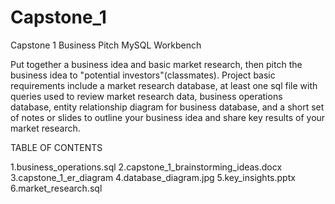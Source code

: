 # Capstone_1
Capstone 1 Business Pitch MySQL Workbench

Put together a business idea and basic market research, then pitch the business idea to "potential investors"(classmates). Project basic requirements include a market research database, at least one sql file with queries used to review market research data, business operations database, entity relationship diagram for business database, and a short set of notes or slides to outline your business idea and share key results of your market research.

TABLE OF CONTENTS

  1.business_operations.sql
  2.capstone_1_brainstorming_ideas.docx
  3.capstone_1_er_diagram
  4.database_diagram.jpg
  5.key_insights.pptx
  6.market_research.sql
  

